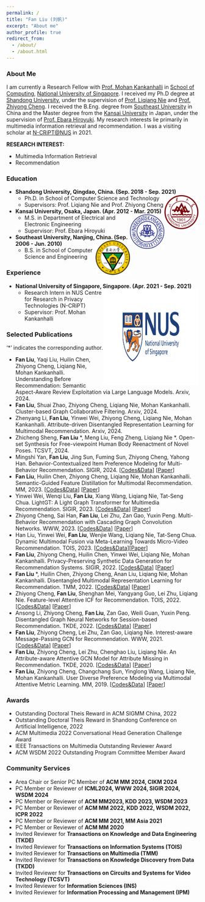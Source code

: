 ```yaml
---
permalink: /
title: "Fan Liu (刘帆)"
excerpt: "About me"
author_profile: true
redirect_from: 
  - /about/
  - /about.html
---
```


### About Me
I am currently a Research Fellow with [Prof. Mohan Kankanhalli](https://www.comp.nus.edu.sg/~mohan/) in [School of Computing](https://www.comp.nus.edu.sg/), [National University of Singapore](https://www.nus.edu.sg/). I received my Ph.D degree at [Shandong University](https://www.sdu.edu.cn/), under the supervision of [Prof. Liqiang Nie](https://liqiangnie.github.io/index.html) and [Prof. Zhiyong Cheng](https://sites.google.com/view/zycheng). I received the B.Eng. degree from [Southeast University](https://www.seu.edu.cn/) in China and the Master degree from the [Kansai University](https://www.kansai-u.ac.jp/) in Japan, under the supervision of [Prof. Ebara Hiroyuki](https://gakujo.kansai-u.ac.jp/profile/en/3b9d26c7eb2cecuf4f1fdf+f7077b.html). My research interests lie primarily in multimedia information retrieval and recommendation. I was a visiting scholar at [N-CRiPT@NUS](https://ncript.comp.nus.edu.sg/) in 2021.

<b>RESEARCH INTEREST:</b>
* Multimedia Information Retrieval 
* Recommendation

### Education
- **Shandong University, Qingdao, China. (Sep. 2018 - Sep. 2021)** <img align="Right" src="images/SDU_logo.png" width="90" height="90"/>
  - Ph.D. in School of Computer Science and Technology 
  - Supervisors: Prof. Liqiang Nie and Prof. Zhiyong Cheng 
- **Kansai University, Osaka, Japan. (Apr. 2012 - Mar. 2015)** <img align="Right" src="images/KU_logo.jpg" width="90" height="90"/>
  - M.S. in Department of Electrical and Electronic Engineering
  - Supervisor: Prof. Ebara Hiroyuki
-  **Southeast University, Nanjing, China. (Sep. 2006 - Jun. 2010)** <img align="Right" src="images/SEU_logo.png" width="90" height="90"/>
   - B.S. in School of Computer Science and Engineering
 
### Experience
* **National University of Singapore, Singapore. (Apr. 2021 - Sep. 2021)** <img align="Right" src="images/NUS_logo2.jpg" width="250" height="250"/>
  * Research Intern in NUS Centre for Research in Privacy Technologies (N-CRiPT) 
  * Supervisor: Prof. Mohan Kankanhalli
    
### Selected Publications
‘*’ indicates the corresponding author.

* **Fan Liu**, Yaqi Liu, Huilin Chen, Zhiyong Cheng, Liqiang Nie, Mohan Kankanhalli. Understanding Before Recommendation: Semantic Aspect-Aware Review Exploitation via Large Language Models. Arxiv, 2024.
* **Fan Liu**, Shuai Zhao, Zhiyong Cheng, Liqiang Nie, Mohan Kankanhalli. Cluster-based Graph Collaborative Filtering. Arxiv, 2024.
* Zhenyang Li, **Fan Liu**, Yinwei Wei, Zhiyong Cheng, Liqiang Nie, Mohan Kankanhalli. Attribute-driven Disentangled Representation Learning for Multimodal Recommendation. Arxiv, 2024.
* Zhicheng Sheng, **Fan Liu** *, Meng Liu, Feng Zheng, Liqiang Nie *. Open-set Synthesis for Free-viewpoint Human Body Reenactment of Novel Poses. TCSVT, 2024.
* Mingshi Yan, **Fan Liu**, Jing Sun, Fuming Sun, Zhiyong Cheng, Yahong Han. Behavior-Contextualized Item Preference Modeling for Multi-Behavior Recommendation. SIGIR, 2024. [[Codes&Data](https://github.com/MingshiYan/BIPN)] [[Paper](https://arxiv.org/abs/2404.18166)]
* **Fan Liu**, Huilin Chen, Zhiyong Cheng, Liqiang Nie, Mohan Kankanhalli. Semantic-Guided Feature Distillation for Multimodal
Recommendation. MM, 2023. [[Codes&Data](https://github.com/HuilinChenJN/SGFD)] [[Paper](https://arxiv.org/pdf/2308.03113.pdf)]
* Yinwei Wei, Wenqi Liu, **Fan Liu**, Xiang Wang, Liqiang Nie, Tat-Seng Chua. LightGT: A Light Graph Transformer for Multimedia Recommendation. SIGIR, 2023. [[Codes&Data](https://github.com/Liuwq-bit/LightGT)] [[Paper](https://dl.acm.org/doi/abs/10.1145/3539618.3591716)]
* Zhiyong Cheng, Sai Han, **Fan Liu**, Lei Zhu, Zan Gao, Yuxin Peng. Multi-Behavior Recommendation with Cascading Graph Convolution Networks. WWW, 2023. [[Codes&Data](https://github.com/SS-00-SS/MBCGCN)] [[Paper](https://arxiv.org/pdf/2303.15720.pdf)]
* Han Liu, Yinwei Wei, **Fan Liu**, Wenjie Wang, Liqiang Nie, Tat-Seng Chua. Dynamic Multimodal Fusion via Meta-Learning Towards Micro-Video Recommendation. TOIS, 2023. [[Codes&Data](https://github.com/hanliu95/MetaMMF)][[Paper](https://dl.acm.org/doi/pdf/10.1145/3617827)]
* **Fan Liu**, Zhiyong Cheng, Huilin Chen, Yinwei Wei, Liqiang Nie, Mohan Kankanhalli. Privacy-Preserving Synthetic Data Generation for Recommendation Systems. SIGIR, 2022. [[Codes&Data](https://github.com/HuilinChenJN/UPC-SDG)] [[Paper](https://dl.acm.org/doi/abs/10.1145/3477495.3532044)]
* **Fan Liu** *, Huilin Chen, Zhiyong Cheng, Anan Liu, Liqiang Nie, Mohan Kankanhalli. Disentangled Multimodal Representation Learning for Recommendation. TMM, 2022. [[Codes&Data](https://github.com/liufancs/DMRL)] [[Paper](https://arxiv.org/abs/2203.05406)]
* Zhiyong Cheng, **Fan Liu**, Shenghan Mei, Yangyang Guo, Lei Zhu, Liqiang Nie. Feature-level Attentive ICF for Recommendation. TOIS, 2022. [[Codes&Data](https://github.com/liufancs/FLA)] [[Paper](https://arxiv.org/abs/2102.10745)]
* Ansong Li, Zhiyong Cheng, **Fan Liu**, Zan Gao, Weili Guan, Yuxin Peng. Disentangled Graph Neural Networks for Session-based Recommendation. TKDE, 2022. [[Codes&Data](https://github.com/AnsongLi/Disen-GNN)] [[Paper](https://arxiv.org/abs/2201.03482)]
* **Fan Liu**, Zhiyong Cheng, Lei Zhu, Zan Gao, Liqiang Nie. Interest-aware Message-Passing GCN for Recommendation. WWW, 2021. [[Codes&Data](https://github.com/liufancs/IMP_GCN)] [[Paper](https://arxiv.org/pdf/2102.10044.pdf)]
* **Fan Liu**, Zhiyong Cheng, Lei Zhu, Chenghao Liu, Liqiang Nie. An Attribute-aware Attentive GCN Model for Attribute Missing in Recommendation. TKDE, 2020. [[Codes&Data](https://github.com/liufancs/a2_gcn)] [[Paper](https://ieeexplore.ieee.org/document/9272360)]
* **Fan Liu**, Zhiyong Cheng, Changchang Sun, Yinglong Wang, Liqiang Nie, Mohan Kankanhalli. User Diverse Preference Modeling via Multimodal Attentive Metric Learning. MM, 2019. [[Codes&Data](https://github.com/liufancs/MAML)] [[Paper](https://arxiv.org/abs/1908.07738)]

### Awards
* Outstanding Doctoral Theis Reward in ACM SIGMM China, 2022
* Outstanding Doctoral Theis Reward in Shandong Conference on Artificial Intelligence, 2022
* ACM Multimedia 2022 Conversational Head Generation Challenge Award
* IEEE Transactions on Multimedia Outstanding Reviewer Award
* ACM WSDM 2022 Outstanding Program Committee Member Award





### Community Services
* Area Chair or Senior PC Member of **ACM MM 2024, CIKM 2024**
* PC Member or Reviewer of **ICML2024, WWW 2024, SIGIR 2024, WSDM 2024**
* PC Member or Reviewer of **ACM MM2023, KDD 2023, WSDM 2023**
* PC Member or Reviewer of **ACM MM 2022, KDD 2022, WSDM 2022, ICPR 2022** 
* PC Member or Reviewer of **ACM MM 2021, MM Asia 2021**
* PC Member or Reviewer of **ACM MM 2020**
* Invited Reviewer for **Transactions on Knowledge and Data Engineering (TKDE)**
* Invited Reviewer for **Transactions on Information Systems (TOIS)**
* Invited Reviewer for **Transactions on Multimedia (TMM)**
* Invited Reviewer for **Transactions on Knowledge Discovery from Data (TKDD)**
* Invited Reviewer for **Transactions on Circuits and Systems for Video Technology
 (TCSVT)**
* Invited Reviewer for **Information Sciences (INS)**
* Invited Reviewer for **Information Processing and Management (IPM)**


